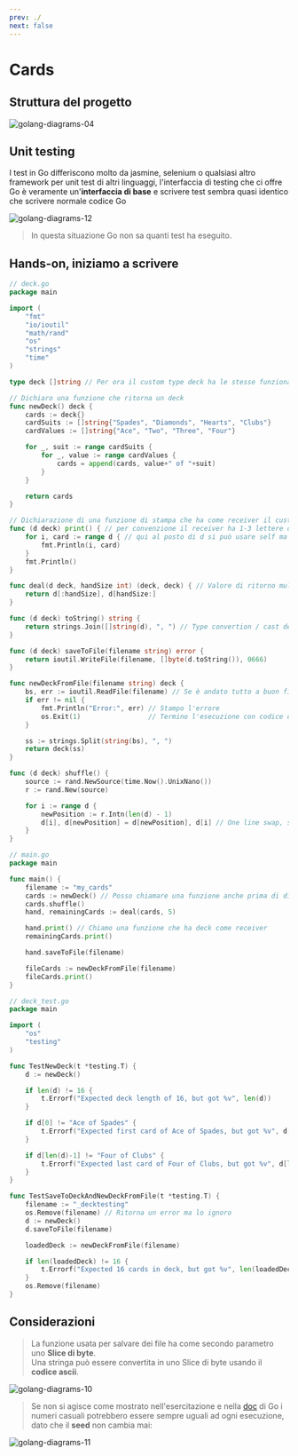 ```yaml
---
prev: ./
next: false
---
```

# Cards

## Struttura del progetto

![golang-diagrams-04](./assets/golang-diagrams-04.png)

## Unit testing
I test in Go differiscono molto da jasmine, selenium o qualsiasi altro framework per unit test di altri linguaggi, l'interfaccia di testing che ci offre Go è veramente un'**interfaccia di base** e scrivere test sembra quasi identico che scrivere normale codice Go

![golang-diagrams-12](./assets/golang-diagrams-12.png)

> In questa situazione Go non sa quanti test ha eseguito.

## Hands-on, iniziamo a scrivere
```go
// deck.go
package main

import (
	"fmt"
	"io/ioutil"
	"math/rand"
	"os"
	"strings"
	"time"
)

type deck []string // Per ora il custom type deck ha le stesse funzionalità di uno slice di stringhe

// Dichiaro una funzione che ritorna un deck
func newDeck() deck {
	cards := deck{}
	cardSuits := []string{"Spades", "Diamonds", "Hearts", "Clubs"}
	cardValues := []string{"Ace", "Two", "Three", "Four"}

	for _, suit := range cardSuits {
		for _, value := range cardValues {
			cards = append(cards, value+" of "+suit)
		}
	}

	return cards
}

// Dichiarazione di una funzione di stampa che ha come receiver il custom type
func (d deck) print() { // per convenzione il receiver ha 1-3 lettere del tipo custom
	for i, card := range d { // qui al posto di d si può usare self ma è una bad practice
		fmt.Println(i, card)
	}
	fmt.Println()
}

func deal(d deck, handSize int) (deck, deck) { // Valore di ritorno multiplo!
	return d[:handSize], d[handSize:]
}

func (d deck) toString() string {
	return strings.Join([]string(d), ", ") // Type convertion / cast dentro ad un metodo che fa la join delle stringhe
}

func (d deck) saveToFile(filename string) error {
	return ioutil.WriteFile(filename, []byte(d.toString()), 0666)
}

func newDeckFromFile(filename string) deck {
	bs, err := ioutil.ReadFile(filename) // Se è andato tutto a buon fine err vale 'nil'
	if err != nil {
		fmt.Println("Error:", err) // Stampo l'errore
		os.Exit(1)                 // Termino l'esecuzione con codice di errore
	}

	ss := strings.Split(string(bs), ", ")
	return deck(ss)
}

func (d deck) shuffle() {
	source := rand.NewSource(time.Now().UnixNano())
	r := rand.New(source)

	for i := range d {
		newPosition := r.Intn(len(d) - 1)
		d[i], d[newPosition] = d[newPosition], d[i] // One line swap, sintassi molto comoda
	}
}
```
```go
// main.go
package main

func main() {
	filename := "my_cards"
	cards := newDeck() // Posso chiamare una funzione anche prima di dichiararla
	cards.shuffle()
	hand, remainingCards := deal(cards, 5)

	hand.print() // Chiamo una funzione che ha deck come receiver
	remainingCards.print()

	hand.saveToFile(filename)

	fileCards := newDeckFromFile(filename)
	fileCards.print()
}
```
```go
// deck_test.go
package main

import (
	"os"
	"testing"
)

func TestNewDeck(t *testing.T) {
	d := newDeck()

	if len(d) != 16 {
		t.Errorf("Expected deck length of 16, but got %v", len(d))
	}

	if d[0] != "Ace of Spades" {
		t.Errorf("Expected first card of Ace of Spades, but got %v", d[0])
	}

	if d[len(d)-1] != "Four of Clubs" {
		t.Errorf("Expected last card of Four of Clubs, but got %v", d[len(d)-1])
	}
}

func TestSaveToDeckAndNewDeckFromFile(t *testing.T) {
	filename := "_decktesting"
	os.Remove(filename) // Ritorna un error ma lo ignoro
	d := newDeck()
	d.saveToFile(filename)

	loadedDeck := newDeckFromFile(filename)

	if len(loadedDeck) != 16 {
		t.Errorf("Expected 16 cards in deck, but got %v", len(loadedDeck))
	}
	os.Remove(filename)
}
```

## Considerazioni
> La funzione usata per salvare dei file ha come secondo parametro uno **Slice di byte**.<br>
Una stringa può essere convertita in uno Slice di byte usando il **codice ascii**.

![golang-diagrams-10](./assets/golang-diagrams-10.png)

> Se non si agisce come mostrato nell'esercitazione e nella [doc](https://golang.org/pkg/math/rand/#NewSource) di Go i numeri casuali potrebbero essere sempre uguali ad ogni esecuzione, dato che il **seed** non cambia mai:

![golang-diagrams-11](./assets/golang-diagrams-11.png)
